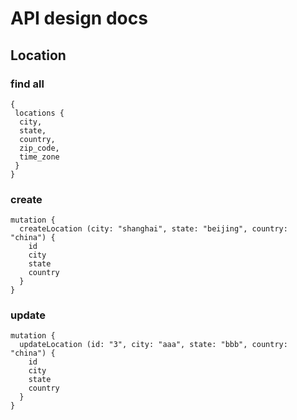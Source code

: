 # API design docs


Location
---

### find all

```
{
 locations {
  city,
  state,
  country,
  zip_code,
  time_zone
 }
}
```

### create

```
mutation {
  createLocation (city: "shanghai", state: "beijing", country: "china") {
    id
    city
    state
    country
  }
}

```

### update

```
mutation {
  updateLocation (id: "3", city: "aaa", state: "bbb", country: "china") {
    id
    city
    state
    country
  }
}
```